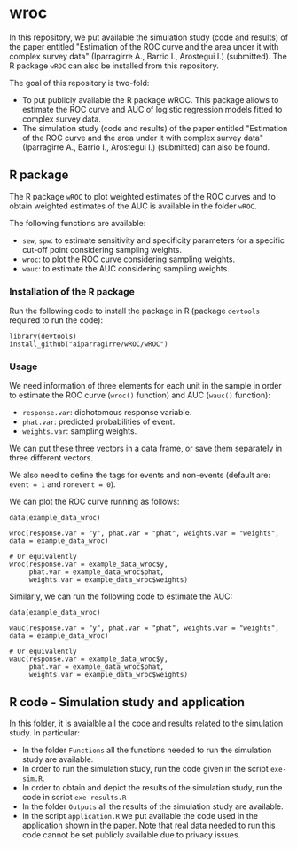# wroc

In this repository, we put available the simulation study (code and results) of the paper entitled "Estimation of the ROC curve and the area under it with complex survey data" (Iparragirre A., Barrio I., Arostegui I.) (submitted). The R package `wROC` can also be installed from this repository.

The goal of this repository is two-fold:

- To put publicly available the R package wROC. This package allows to estimate the ROC curve and AUC of logistic regression models fitted to complex survey data.
- The simulation study (code and results) of the paper entitled "Estimation of the ROC curve and the area under it with complex survey data" (Iparragirre A., Barrio I., Arostegui I.) (submitted) can also be found.

## R package

The R package `wROC` to plot weighted estimates of the ROC curves and to obtain weighted estimates of the AUC is available in the folder `wROC`. 

The following functions are available:

- `sew`, `spw`: to estimate sensitivity and specificity parameters for a specific cut-off point considering sampling weights.
- `wroc`: to plot the ROC curve considering sampling weights.
- `wauc`: to estimate the AUC considering sampling weights.


### Installation of the R package

Run the following code to install the package in R (package `devtools` required to run the code):

```{r}
library(devtools)
install_github("aiparragirre/wROC/wROC")
```

### Usage

We need information of three elements for each unit in the sample in order to estimate the ROC curve (`wroc()` function) and AUC (`wauc()` function):

- `response.var`: dichotomous response variable.
- `phat.var`: predicted probabilities of event.
- `weights.var`: sampling weights.

We can put these three vectors in a data frame, or save them separately in three different vectors.

We also need to define the tags for events and non-events (default are: `event = 1` and `nonevent = 0`).

We can plot the ROC curve running as follows:

```{r}
data(example_data_wroc)

wroc(response.var = "y", phat.var = "phat", weights.var = "weights", data = example_data_wroc)

# Or equivalently
wroc(response.var = example_data_wroc$y,
     phat.var = example_data_wroc$phat,
     weights.var = example_data_wroc$weights)
```
Similarly, we can run the following code to estimate the AUC:

```{r}
data(example_data_wroc)

wauc(response.var = "y", phat.var = "phat", weights.var = "weights", data = example_data_wroc)

# Or equivalently
wauc(response.var = example_data_wroc$y,
     phat.var = example_data_wroc$phat,
     weights.var = example_data_wroc$weights)
```

## R code - Simulation study and application

In this folder, it is avaialble all the code and results related to the simulation study. In particular:

- In the folder `Functions` all the functions needed to run the simulation study are available.
- In order to run the simulation study, run the code given in the script `exe-sim.R`.
- In order to obtain and depict the results of the simulation study, run the code in script `exe-results.R`
- In the folder `Outputs` all the results of the simulation study are available.
- In the script `application.R` we put available the code used in the application shown in the paper. Note that real data needed to run this code cannot be set publicly available due to privacy issues.
